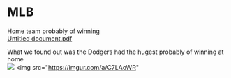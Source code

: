 
# MLB
Home team probably of winning<br>
[Untitled document.pdf](https://github.com/luispaez24/MLB/files/6449526/Untitled.document.pdf)

What we found out was the Dodgers had the hugest probably of winning at home   
<img src="https://imgur.com/a/C7LAoWR">
<img src="https://imgur.com/a/C7LAoWR"

